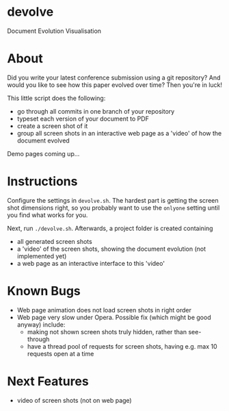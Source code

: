 # devolve
Document Evolution Visualisation

# About

Did you write your latest conference submission using a git repository? And would you like to see how this paper evolved over time? Then you're in luck!

This little script does the following:
  - go through all commits in one branch of your repository
  - typeset each version of your document to PDF
  - create a screen shot of it
  - group all screen shots in an interactive web page as a 'video' of how the document evolved

Demo pages coming up...

# Instructions

Configure the settings in `devolve.sh`. The hardest part is getting the screen shot dimensions right, so you probably want to use the `onlyone` setting until you find what works for you.

Next, run `./devolve.sh`. Afterwards, a project folder is created containing
  - all generated screen shots
  - a 'video' of the screen shots, showing the document evolution (not implemented yet)
  - a web page as an interactive interface to this 'video'

# Known Bugs

  - Web page animation does not load screen shots in right order
  - Web page very slow under Opera. Possible fix (which might be good anyway) include:
    - making not shown screen shots truly hidden, rather than see-through
    - have a thread pool of requests for screen shots, having e.g. max 10 requests open at a time

# Next Features

  - video of screen shots (not on web page)
